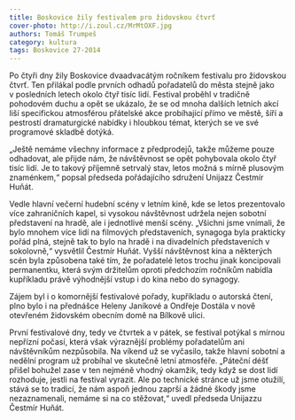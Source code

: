 ```yaml
---
title: Boskovice žily festivalem pro židovskou čtvrť
cover-photo: http://i.zoul.cz/MrMtOXF.jpg
authors: Tomáš Trumpeš
category: kultura
tags: Boskovice 27-2014
---
```


Po čtyři dny žily Boskovice dvaadvacátým ročníkem festivalu pro židovskou čtvrť. Ten přilákal podle prvních odhadů pořadatelů do města stejně jako v posledních letech okolo čtyř tisíc lidí. Festival proběhl v tradičně pohodovém duchu a opět se ukázalo, že se od mnoha dalších letních akcí liší specifickou atmosférou přátelské akce probíhající přímo ve městě, šíří a pestrostí dramaturgické nabídky i hloubkou témat, kterých se ve své programové skladbě dotýká.

„Ještě nemáme všechny informace z předprodejů, takže můžeme pouze odhadovat, ale přijde nám, že návštěvnost se opět pohybovala okolo čtyř tisíc lidí. Je to takový příjemně setrvalý stav, letos možná s mírně plusovým znaménkem,“ popsal předseda pořádajícího sdružení Unijazz Čestmír Huňát.

Vedle hlavní večerní hudební scény v letním kině, kde se letos prezentovalo více zahraničních kapel, si vysokou návštěvnost udržela nejen sobotní představení na hradě, ale i jednotlivé menší scény. „Všichni jsme vnímali, že bylo mnohem více lidí na filmových představeních, synagoga byla prakticky pořád plná, stejně tak to bylo na hradě i na divadelních představeních v sokolovně,“ vysvětlil Čestmír Huňát. Vyšší návštěvnost kina a některých scén byla způsobena také tím, že pořadatelé letos trochu jinak koncipovali permanentku, která svým držitelům oproti předchozím ročníkům nabídla kupříkladu právě výhodnější vstup i do kina nebo do synagogy.

Zájem byl i o komornější festivalové pořady, kupříkladu o autorská čtení, plno bylo i na přednášce Heleny Janíkové a Ondřeje Dostála v nově otevřeném židovském obecním domě na Bílkově ulici.

První festivalové dny, tedy ve čtvrtek a v pátek, se festival potýkal s mírnou nepřízní počasí, která však výraznější problémy pořadatelům ani návštěvníkům nezpůsobila. Na víkend už se vyčasilo, takže hlavní sobotní a nedělní program už probíhal ve skutečně letní atmosféře. „Páteční déšť přišel bohužel zase v ten nejméně vhodný okamžik, tedy když se dost lidí rozhoduje, jestli na festival vyrazit. Ale po technické stránce už jsme otužilí, stává se to tradicí, že nám aspoň jednou zaprší a žádné škody jsme nezaznamenali, nemáme si na co stěžovat,“ uvedl předseda Unijazzu Čestmír Huňát.